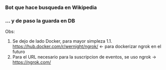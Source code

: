### Bot que hace busqueda en Wikipedia
### ... y de paso la guarda en DB

Obs:
1. Se dejo de lado Docker, para mayor simpleza
1.1. https://hub.docker.com/r/wernight/ngrok/ <- para dockerizar ngrok en el futuro
1. Para el URL necesario para la suscripcion de eventos, se uso ngrok -> https://ngrok.com/

